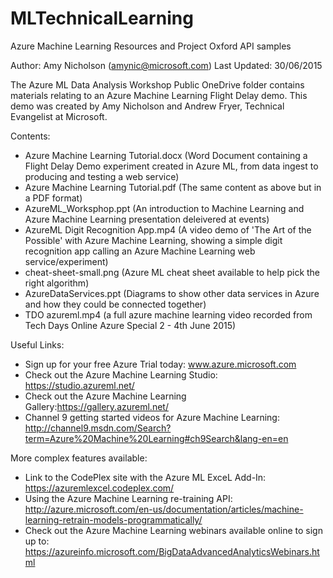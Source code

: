 # MLTechnicalLearning
Azure Machine Learning Resources and Project Oxford API samples

Author: Amy Nicholson (amynic@microsoft.com)
Last Updated: 30/06/2015

The Azure ML Data Analysis Workshop Public OneDrive folder contains materials relating to an Azure Machine Learning Flight Delay demo.
This demo was created by Amy Nicholson and Andrew Fryer, Technical Evangelist at Microsoft.

Contents:
- Azure Machine Learning Tutorial.docx 
	(Word Document containing a Flight Delay Demo experiment created in Azure ML, from data ingest to producing and testing a web service)
- Azure Machine Learning Tutorial.pdf 
	(The same content as above but in a PDF format)
- AzureML_Worksphop.ppt 
	(An introduction to Machine Learning and Azure Machine Learning presentation deleivered at events)
- AzureML Digit Recognition App.mp4 
	(A video demo of 'The Art of the Possible' with Azure Machine Learning, showing a simple digit recognition app calling an Azure Machine Learning web service/experiment)
- cheat-sheet-small.png 
	(Azure ML cheat sheet available to help pick the right algorithm)
- AzureDataServices.ppt
	(Diagrams to show other data services in Azure and how they could be connected together)
- TDO azureml.mp4
	(a full azure machine learning video recorded from Tech Days Online Azure Special 2 - 4th June 2015)

Useful Links:
- Sign up for your free Azure Trial today: www.azure.microsoft.com 
- Check out the Azure Machine Learning Studio: https://studio.azureml.net/ 
- Check out the Azure Machine Learning Gallery:https://gallery.azureml.net/ 
- Channel 9 getting started videos for Azure Machine Learning: http://channel9.msdn.com/Search?term=Azure%20Machine%20Learning#ch9Search&lang-en=en 

More complex features available:
- Link to the CodePlex site with the Azure ML ExceL Add-In: https://azuremlexcel.codeplex.com/
- Using the Azure Machine Learning re-training API: http://azure.microsoft.com/en-us/documentation/articles/machine-learning-retrain-models-programmatically/ 
- Check out the Azure Machine Learning webinars available online to sign up to: https://azureinfo.microsoft.com/BigDataAdvancedAnalyticsWebinars.html
